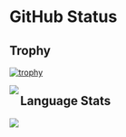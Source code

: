 # GitHub Status

## Trophy

[![trophy](https://github-profile-trophy.vercel.app/?username=KazuyaMatsunaga&theme=juicyfresh)](https://github.com/ryo-ma/github-profile-trophy)

<a href="https://github.com/anuraghazra/github-readme-stats">
  <img align="left" src="https://github-readme-stats.vercel.app/api?username=KazuyaMatsunaga&count_private=true&show_icons=true&theme=tokyonight" />
</a>


## Language Stats

<a href="https://github.com/anuraghazra/github-readme-stats">
  <img align="left" src="https://github-readme-stats.vercel.app/api/top-langs/?username=KazuyaMatsunaga&theme=tokyonight&langs_count=4&hide=html" />
</a>